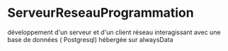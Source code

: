 # ServeurReseauProgrammation
développement d'un serveur et d'un client réseau interagissant avec une base de données ( Postgresql) hébergée sur alwaysData
